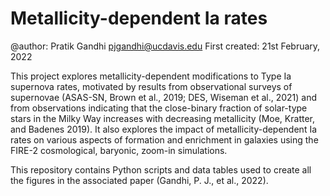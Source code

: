 # Metallicity-dependent Ia rates 

@author: Pratik Gandhi <pjgandhi@ucdavis.edu>
First created: 21st February, 2022

This project explores metallicity-dependent modifications to Type Ia supernova rates, motivated by results from observational surveys of supernovae (ASAS-SN, Brown et al., 2019; DES, Wiseman et al., 2021) and from observations indicating that the close-binary fraction of solar-type stars in the Milky Way increases with decreasing metallicity (Moe, Kratter, and Badenes 2019). It also explores the impact of metallicity-dependent Ia rates on various aspects of formation and enrichment in galaxies using the FIRE-2 cosmological, baryonic, zoom-in simulations.

This repository contains Python scripts and data tables used to create all the figures in the associated paper (Gandhi, P. J., et al., 2022).
